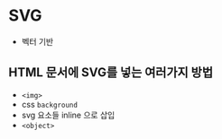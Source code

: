 # SVG
* 벡터 기반

## HTML 문서에 SVG를 넣는 여러가지 방법
* `<img>`
* css `background`
* svg 요소들 inline 으로 삽입
* `<object>`